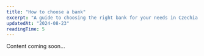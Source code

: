 ```yaml
---
title: "How to choose a bank"
excerpt: "A guide to choosing the right bank for your needs in Czechia."
updatedAt: "2024-08-23"
readingTime: 5
---
```


Content coming soon...
